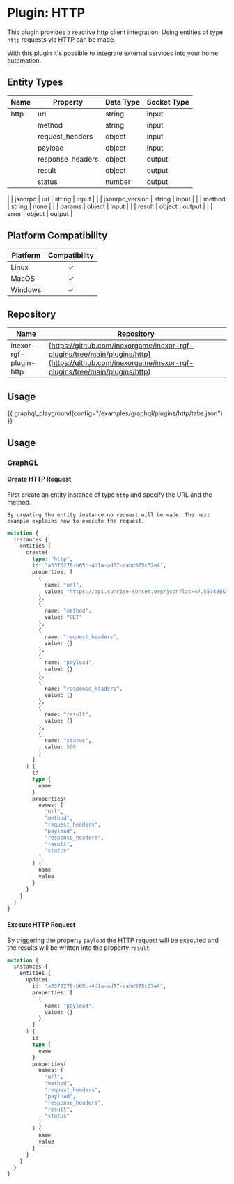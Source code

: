# Plugin: HTTP

This plugin provides a reactive http client integration. Using entities of type `http` requests via HTTP can be made.

With this plugin it's possible to integrate external services into your home automation.

## Entity Types

| Name    | Property         | Data Type | Socket Type |
|---------|------------------|-----------|-------------|
| http    | url              | string    | input       |
|         | method           | string    | input       |
|         | request_headers  | object    | input       |
|         | payload          | object    | input       |
|         | response_headers | object    | output      |
|         | result           | object    | output      |
|         | status           | number    | output      |
|
| jsonrpc | url              | string    | input       |
|         | jsonrpc_version  | string    | input       |
|         | method           | string    | none        |
|         | params           | object    | input       |
|         | result           | object    | output      |
|         | error            | object    | output      |

## Platform Compatibility

| Platform | Compatibility |
|----------|:-------------:|
| Linux    |       ✓       |
| MacOS    |       ✓       |
| Windows  |       ✓       |

## Repository

| Name                   | Repository                                                                                                                                         |
|------------------------|----------------------------------------------------------------------------------------------------------------------------------------------------|
| inexor-rgf-plugin-http | [https://github.com/inexorgame/inexor-rgf-plugins/tree/main/plugins/http](https://github.com/inexorgame/inexor-rgf-plugins/tree/main/plugins/http) |

## Usage

{{ graphql_playground(config="/examples/graphql/plugins/http/tabs.json") }}

## Usage

### GraphQL

#### Create HTTP Request

First create an entity instance of type `http` and specify the URL and the method. 

```admonish tip "How to execute the HTTP Request"
By creating the entity instance no request will be made. The next example explains how to execute the request.
```

```graphql
mutation {
  instances {
    entities {
      create(
        type: "http",
        id: "a3370278-b05c-4d1a-ad57-cabd575c37e4",
        properties: [
          {
            name: "url",
            value: "https://api.sunrise-sunset.org/json?lat=47.557400&lng=9.707209&formatted=0"
          },
          {
            name: "method",
            value: "GET"
          },
          {
            name: "request_headers",
            value: {}
          },
          {
            name: "payload",
            value: {}
          },
          {
            name: "response_headers",
            value: {}
          },
          {
            name: "result",
            value: {}
          },
          {
            name: "status",
            value: 500
          }
        ]
      ) {
        id
        type {
          name
        }
        properties(
          names: [
            "url",
            "method",
            "request_headers",
            "payload",
            "response_headers",
            "result",
            "status"
          ]
        ) {
          name
          value
        }
      }
    }
  }
}
```

#### Execute HTTP Request

By triggering the property `payload` the HTTP request will be executed and the results will be written into the
property `result`.

```graphql
mutation {
  instances {
    entities {
      update(
        id: "a3370278-b05c-4d1a-ad57-cabd575c37e4",
        properties: [
          {
            name: "payload",
            value: {}
          }
        ]
      ) {
        id
        type {
          name
        }
        properties(
          names: [
            "url",
            "method",
            "request_headers",
            "payload",
            "response_headers",
            "result",
            "status"
          ]
        ) {
          name
          value
        }
      }
    }
  }
}
```
